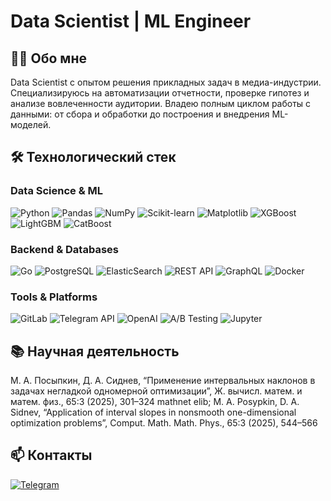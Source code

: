 # Data Scientist | ML Engineer

## 👨‍💻 Обо мне

Data Scientist с опытом решения прикладных задач в медиа-индустрии. Специализируюсь на автоматизации отчетности, проверке гипотез и анализе вовлеченности аудитории. Владею полным циклом работы с данными: от сбора и обработки до построения и внедрения ML-моделей.

## 🛠 Технологический стек

### **Data Science & ML**
![Python](https://img.shields.io/badge/Python-3776AB?style=for-the-badge&logo=python&logoColor=white)
![Pandas](https://img.shields.io/badge/Pandas-150458?style=for-the-badge&logo=pandas&logoColor=white)
![NumPy](https://img.shields.io/badge/NumPy-013243?style=for-the-badge&logo=numpy&logoColor=white)
![Scikit-learn](https://img.shields.io/badge/Scikit--learn-F7931E?style=for-the-badge&logo=scikit-learn&logoColor=white)
![Matplotlib](https://img.shields.io/badge/Matplotlib-11557c?style=for-the-badge&logo=python&logoColor=white)
![XGBoost](https://img.shields.io/badge/XGBoost-3776AB?style=for-the-badge&logo=python&logoColor=white)
![LightGBM](https://img.shields.io/badge/LightGBM-1890FF?style=for-the-badge)
![CatBoost](https://img.shields.io/badge/CatBoost-FF6B35?style=for-the-badge)

### **Backend & Databases**
![Go](https://img.shields.io/badge/Go-00ADD8?style=for-the-badge&logo=go&logoColor=white)
![PostgreSQL](https://img.shields.io/badge/PostgreSQL-336791?style=for-the-badge&logo=postgresql&logoColor=white)
![ElasticSearch](https://img.shields.io/badge/ElasticSearch-005571?style=for-the-badge&logo=elasticsearch&logoColor=white)
![REST API](https://img.shields.io/badge/REST_API-FF6C37?style=for-the-badge&logo=json&logoColor=white)
![GraphQL](https://img.shields.io/badge/GraphQL-E10098?style=for-the-badge&logo=graphql&logoColor=white)
![Docker](https://img.shields.io/badge/Docker-2496ED?style=for-the-badge&logo=docker&logoColor=white)

### **Tools & Platforms**
![GitLab](https://img.shields.io/badge/GitLab-FC6D26?style=for-the-badge&logo=gitlab&logoColor=white)
![Telegram API](https://img.shields.io/badge/Telegram_API-26A5E4?style=for-the-badge&logo=telegram&logoColor=white)
![OpenAI](https://img.shields.io/badge/OpenAI-412991?style=for-the-badge&logo=openai&logoColor=white)
![A/B Testing](https://img.shields.io/badge/A/B_Testing-FF6B6B?style=for-the-badge)
![Jupyter](https://img.shields.io/badge/Jupyter-F37626?style=for-the-badge&logo=jupyter&logoColor=white)

## 📚 Научная деятельность

М. А. Посыпкин, Д. А. Сиднев, “Применение интервальных наклонов в задачах негладкой одномерной оптимизации”, Ж. вычисл. матем. и матем. физ., 65:3 (2025),  301–324  mathnet  elib; M. A. Posypkin, D. A. Sidnev, “Application of interval slopes in nonsmooth one-dimensional optimization problems”, Comput. Math. Math. Phys., 65:3 (2025), 544–566


## 📫 Контакты

[![Telegram](https://img.shields.io/badge/Telegram-Contact-blue?style=for-the-badge&logo=telegram)](https://t.me/DmitrySidnev)
